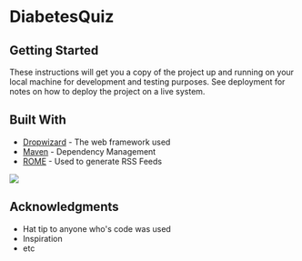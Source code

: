 # DiabetesQuiz


## Getting Started

These instructions will get you a copy of the project up and running on your local machine for development and testing purposes. See deployment for notes on how to deploy the project on a live system.




## Built With

* [Dropwizard](http://www.dropwizard.io/1.0.2/docs/) - The web framework used
* [Maven](https://maven.apache.org/) - Dependency Management
* [ROME](https://rometools.github.io/rome/) - Used to generate RSS Feeds


![](http://https://gfycat.com/ifr/InfantileUnsteadyElk.gif)

## Acknowledgments

* Hat tip to anyone who's code was used
* Inspiration
* etc
